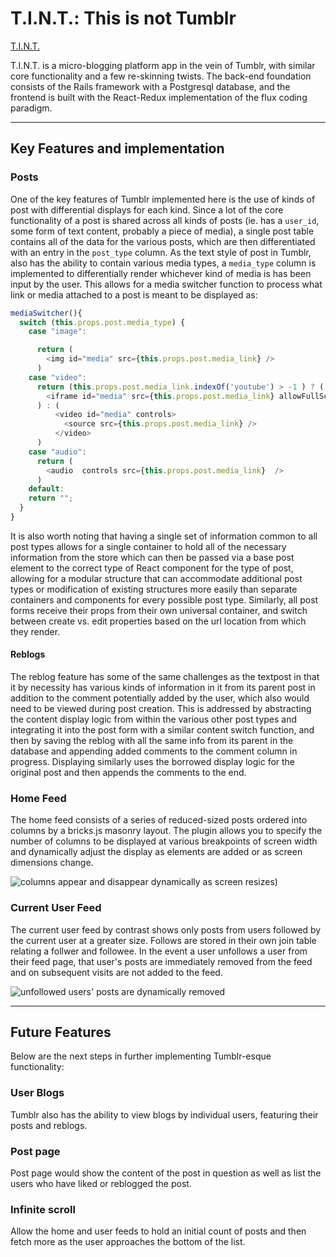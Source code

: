 # T.I.N.T.: This is not Tumblr

[T.I.N.T.](https://tintapp.herokuapp.com/#/home)

T.I.N.T. is a micro-blogging platform app in the vein of Tumblr, with
similar core functionality and a few re-skinning twists. The back-end
foundation consists of the Rails framework with a Postgresql database,
and the frontend is built with the React-Redux implementation of the
flux coding paradigm.
___
## Key Features and implementation

### Posts

One of the key features of Tumblr implemented here is the use of kinds
of post with differential displays for each kind. Since a lot of the
core functionality of a post is shared across all kinds of posts (ie.
has a `user_id`, some form of text content, probably a piece of media),
a single post table contains all of the data for the various posts,
which are then differentiated with an entry in the `post_type` column.
As the text style of post in Tumblr, also has the ability to contain
various media types, a `media_type` column is implemented to differentially
render whichever kind of media is has been input by the user. This allows
for a media switcher function to process what link or media attached to a
post is meant to be displayed as:

```javascript
mediaSwitcher(){
  switch (this.props.post.media_type) {
    case "image":

      return (
        <img id="media" src={this.props.post.media_link} />
      )
    case "video":
      return (this.props.post.media_link.indexOf('youtube') > -1 ) ? (
        <iframe id="media" src={this.props.post.media_link} allowFullScreen></iframe>
      ) : (
          <video id="media" controls>
            <source src={this.props.post.media_link} />
          </video>
      )
    case "audio":
      return (
        <audio  controls src={this.props.post.media_link}  />
      )
    default:
    return "";
  }
}
```

It is also worth noting that having a single set of information common to
all post types allows for a single container to hold all of the necessary
information from the store which can then be passed via a base post
element to the correct type of React component for the type of post, allowing
for a modular structure that can accommodate additional post types or
modification of existing structures more easily than separate containers
and components for every possible post type. Similarly, all post forms
receive their props from their own universal container, and switch between
create vs. edit properties based on the url location from which they render.

#### Reblogs

The reblog feature has some of the same challenges as the textpost in that
it by necessity has various kinds of information in it from its parent post
in addition to the comment potentially added by the user, which also would
need to be viewed during post creation. This is addressed by abstracting the
content display logic from within the various other post types and integrating
it into the post form with a similar content switch function, and then by saving
the reblog with all the same info from its parent in the database and appending
added comments to the comment column in progress. Displaying similarly
uses the borrowed display logic for the original post and then appends the
comments to the end.

### Home Feed

The home feed consists of a series of reduced-sized posts ordered into columns
by a bricks.js masonry layout. The plugin allows you to specify the number
of columns to be displayed at various breakpoints of screen width and
dynamically adjust the display as elements are added or as screen dimensions change.

![columns appear and disappear dynamically as screen resizes)](/docs/wireframes/bricksResize2.gif)

### Current User Feed

The current user feed by contrast shows only posts from users followed
by the current user at a greater size. Follows are stored in their own
join table relating a follwer and followee. In the event a user unfollows
a user from their feed page, that user's posts are immediately removed
from the feed and on subsequent visits are not added to the feed.

![unfollowed users' posts are dynamically removed](/docs/wireframes/userFeed.gif)
___
## Future Features

Below are the next steps in further implementing Tumblr-esque functionality:

### User Blogs

Tumblr also has the ability to view blogs by individual users, featuring
their posts and reblogs.

### Post page

Post page would show the content of the post in question as well as list
the users who have liked or reblogged the post.

### Infinite scroll

Allow the home and user feeds to hold an initial count of posts and then
fetch more as the user approaches the bottom of the list.
